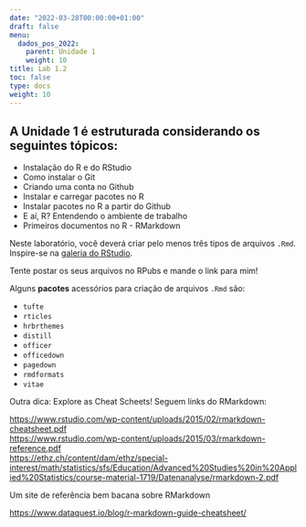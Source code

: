 ```yaml
---
date: "2022-03-28T00:00:00+01:00"
draft: false
menu:
  dados_pos_2022:
    parent: Unidade 1
    weight: 10
title: Lab 1.2
toc: false
type: docs
weight: 10
---
```


## A **Unidade 1** é estruturada considerando os seguintes tópicos:
- Instalação do R e do RStudio
- Como instalar o Git
- Criando uma conta no Github
- Instalar e carregar pacotes no R
- Instalar pacotes no R a partir do Github
- E aí, R? Entendendo o ambiente de trabalho
- Primeiros documentos no R - RMarkdown

Neste laboratório, você deverá criar pelo menos três tipos de arquivos `.Rmd`. Inspire-se na [galeria do RStudio](https://rmarkdown.rstudio.com/gallery.html).  

Tente postar os seus arquivos no RPubs e mande o link para mim! 

Alguns **pacotes** acessórios para criação de arquivos `.Rmd` são:

- `tufte`
- `rticles`
- `hrbrthemes`
- `distill`
- `officer`
- `officedown`
- `pagedown`
- `rmdformats`
- `vitae`

Outra dica: Explore as Cheat Scheets! Seguem links do RMarkdown: 

https://www.rstudio.com/wp-content/uploads/2015/02/rmarkdown-cheatsheet.pdf   
https://www.rstudio.com/wp-content/uploads/2015/03/rmarkdown-reference.pdf   
https://ethz.ch/content/dam/ethz/special-interest/math/statistics/sfs/Education/Advanced%20Studies%20in%20Applied%20Statistics/course-material-1719/Datenanalyse/rmarkdown-2.pdf   


Um site de referência bem bacana sobre RMarkdown

https://www.dataquest.io/blog/r-markdown-guide-cheatsheet/




